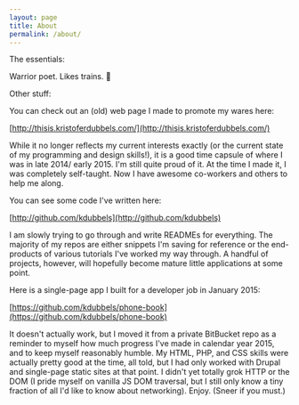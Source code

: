 ```yaml
---
layout: page
title: About
permalink: /about/
---
```


The essentials:  

Warrior poet. Likes trains. :train: 

Other stuff:  

You can check out an (old) web page I made to promote my wares here:  

[http://thisis.kristoferdubbels.com/](http://thisis.kristoferdubbels.com/)

While it no longer reflects my current interests exactly (or the current state of my programming and design skills!), it is a good time capsule of where I was in late 2014/ early 2015. I'm still quite proud of it. At the time I made it, I was completely self-taught. Now I have awesome co-workers and others to help me along.

You can see some code I've written here:

[http://github.com/kdubbels](http://github.com/kdubbels)

I am slowly trying to go through and write READMEs for everything. The majority of my repos are either snippets I'm saving for reference or the end-products of various tutorials I've worked my way through. A handful of projects, however, will hopefully become mature little applications at some point.

Here is a single-page app I built for a developer job in January 2015: 

[https://github.com/kdubbels/phone-book](https://github.com/kdubbels/phone-book)

It doesn't actually work, but I moved it from a private BitBucket repo as a reminder to myself how much progress I've made in calendar year 2015, and to keep myself reasonably humble. My HTML, PHP, and CSS skills were actually pretty good at the time, all told, but I had only worked with Drupal and single-page static sites at that point. I didn't yet totally grok HTTP or the DOM (I pride myself on vanilla JS DOM traversal, but I still only know a tiny fraction of all I'd like to know about networking). Enjoy. (Sneer if you must.)